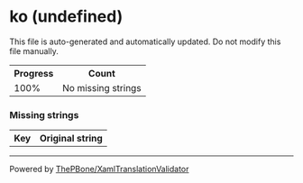 # ko (undefined)

This file is auto-generated and automatically updated. Do not modify this file manually.

<table>
<tr><th>Progress</th><th>Count</th></tr>
<tr><td>100%</td><td>No missing strings</td></tr>
</table>

### Missing strings

<table>
<tr><th>Key</th><th>Original string</th></tr>

</table>

__________

Powered by [ThePBone/XamlTranslationValidator](https://github.com/ThePBone/XamlTranslationValidator)